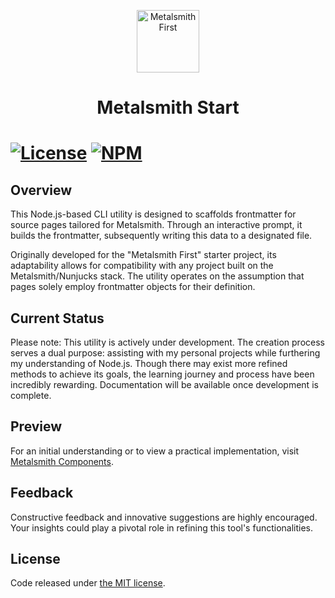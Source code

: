 <p align="center">
  <img alt="Metalsmith First" src="https://github.com/wernerglinka/metalsmith-start/blob/main/msstart.png?raw=true" width="100" />
</p>

<h1 align="center">Metalsmith Start<h1>

[![License](https://img.shields.io/badge/license-MIT-blue.svg?style=flat-square&label=license)](http://opensource.org/licenses/MIT)
[![NPM](http://img.shields.io/npm/v/ms-start.svg?style=flat-square&label=npm)](https://npmjs.org/package/ms-start)

## Overview

This Node.js-based CLI utility is designed to scaffolds frontmatter for source pages tailored for Metalsmith. Through an interactive prompt, it builds the frontmatter, subsequently writing this data to a designated file.

Originally developed for the "Metalsmith First" starter project, its adaptability allows for compatibility with any project built on the Metalsmith/Nunjucks stack. The utility operates on the assumption that pages solely employ frontmatter objects for their definition.

## Current Status

Please note: This utility is actively under development. The creation process serves a dual purpose: assisting with my personal projects while furthering my understanding of Node.js. Though there may exist more refined methods to achieve its goals, the learning journey and process have been incredibly rewarding. Documentation will be available once development is complete.

## Preview

For an initial understanding or to view a practical implementation, visit [Metalsmith Components](https://metalsmith-components.netlify.app/).

## Feedback

Constructive feedback and innovative suggestions are highly encouraged. Your insights could play a pivotal role in refining this tool's functionalities.

## License

Code released under [the MIT license](https://github.com/wernerglinka/ms-start/blob/master/LICENSE).

[npm-badge]: https://img.shields.io/npm/v/ms-start.svg
[npm-url]: https://www.npmjs.com/package/ms-start
[license-badge]: https://img.shields.io/github/license/wernerglinka/ms-start
[license-url]: LICENSE
